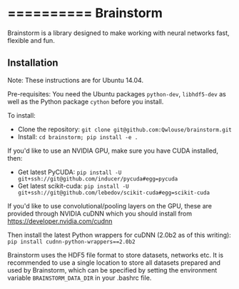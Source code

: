 ==========
Brainstorm
==========

Brainstorm is a library designed to make working with neural networks fast, flexible and fun.

Installation
------------

Note: These instructions are for Ubuntu 14.04.

Pre-requisites: You need the Ubuntu packages `python-dev`, `libhdf5-dev` as well as the Python package `cython` before you install. 

To install:

* Clone the repository: `git clone git@github.com:Qwlouse/brainstorm.git`
* Install: `cd brainstorm; pip install -e .`

If you'd like to use an NVIDIA GPU, make sure you have CUDA installed, then:

* Get latest PyCUDA: `pip install -U git+ssh://git@github.com/inducer/pycuda#egg=pycuda`
* Get latest scikit-cuda: `pip install -U git+ssh://git@github.com/lebedov/scikit-cuda#egg=scikit-cuda`

If you'd like to use convolutional/pooling layers on the GPU, these are provided through NVIDIA cuDNN which you should install from https://developer.nvidia.com/cudnn

Then install the latest Python wrappers for cuDNN (2.0b2 as of this writing): `pip install cudnn-python-wrappers==2.0b2`

Brainstorm uses the HDF5 file format to store datasets, networks etc. It is recommended to use a single location to store all datasets prepared and used by Brainstorm, which can be specified by setting the environment variable `BRAINSTORM_DATA_DIR` in your .bashrc file.

